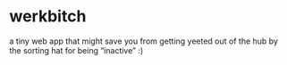 # werkbitch
a tiny web app that might save you from getting yeeted out of the hub by the sorting hat for being “inactive” :)
